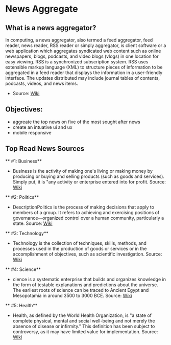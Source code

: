 # News Aggregate

## What is a news aggregator?

In computing, a news aggregator, also termed a feed aggregator, feed reader, news reader, RSS reader or simply aggregator, is client software or a web application which aggregates syndicated web content such as online newspapers, blogs, podcasts, and video blogs (vlogs) in one location for easy viewing. RSS is a synchronized subscription system. RSS uses extensible markup language (XML) to structure pieces of information to be aggregated in a feed reader that displays the information in a user-friendly interface. The updates distributed may include journal tables of contents, podcasts, videos, and news items.

-  Source: [Wiki](https://en.wikipedia.org/wiki/News_aggregator)

## Objectives:

-  aggreate the top news on five of the most sought after news
-  create an intuative ui and ux
-  mobile responsive

## Top Read News Sources

** #1: Business**

-  Business is the activity of making one's living or making money by producing or buying and selling products (such as goods and services). Simply put, it is "any activity or enterprise entered into for profit.
   Source: [Wiki](https://en.wikipedia.org/wiki/News_aggregator)

** #2: Politics**

-  DescriptionPolitics is the process of making decisions that apply to members of a group. It refers to achieving and exercising positions of governance—organized control over a human community, particularly a state.
   Source: [Wiki](https://en.wikipedia.org/wiki/Politics)

** #3: Technology**

-  Technology is the collection of techniques, skills, methods, and processes used in the production of goods or services or in the accomplishment of objectives, such as scientific investigation.
   Source: [Wiki](https://en.wikipedia.org/wiki/Technology)

** #4: Science**

-  cience is a systematic enterprise that builds and organizes knowledge in the form of testable explanations and predictions about the universe. The earliest roots of science can be traced to Ancient Egypt and Mesopotamia in around 3500 to 3000 BCE.
   Source: [Wiki](https://en.wikipedia.org/wiki/Science)

** #5: Health**

-  Health, as defined by the World Health Organization, is "a state of complete physical, mental and social well-being and not merely the absence of disease or infirmity." This definition has been subject to controversy, as it may have limited value for implementation.
   Source: [Wiki](https://en.wikipedia.org/wiki/Health)
